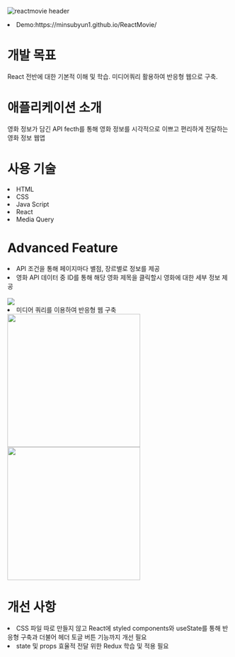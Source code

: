![reactmovie header](https://user-images.githubusercontent.com/75060858/151602006-3bd9e5d0-e8ca-4461-8c40-d082f9ae04ea.JPG)

<li> Demo:https://minsubyun1.github.io/ReactMovie/</li>
<h1>개발 목표</h1>
<p>React 전반에 대한 기본적 이해 및 학습. 미디어쿼리 활용하여 반응형 웹으로 구축.</p>
<h1>애플리케이션 소개</h1>
  <p>영화 정보가 담긴 API fecth를 통해 영화 정보를 시각적으로 이쁘고 편리하게 전달하는 영화 정보 웹앱</p>
<h1>사용 기술</h1>
  <li>HTML</li>
  <li>CSS</li>
  <li>Java Script</li>
  <li>React</li>
  <li>Media Query</li>
 
 <h1>Advanced Feature</h1>
  
  <li>API 조건을 통해 페이지마다 별점, 장르별로 정보를 제공</li>
  <li>영화 API 데이터 중 ID를 통해 해당 영화 제목을 클릭할시 영화에 대한 세부 정보 제공</li>
  <br/>
  <img src="https://user-images.githubusercontent.com/75060858/151604749-8ca25098-fbce-48d2-8f18-6ca0b5d6399a.gif"></img>
  <li>미디어 쿼리를 이용하여 반응형 웹 구축</li>
  <div><img src="https://user-images.githubusercontent.com/75060858/151604258-3da2a809-b353-49e6-a19b-c29d9953e171.JPG" width="300" height="300" ></img><img src="https://user-images.githubusercontent.com/75060858/151604911-5602eead-ec6d-40c2-a040-0cba0b530e1e.JPG" width="300" height="300"></img></div>

<h1>개선 사항</h1>
<li>CSS 파일 따로 만들지 않고 React에 styled components와 useState를 통해 반응형 구축과 더불어 헤더 토글 버튼 기능까지 개선 필요</li>
<li>state 및 props 효율적 전달 위한 Redux 학습 및 적용 필요</li>
